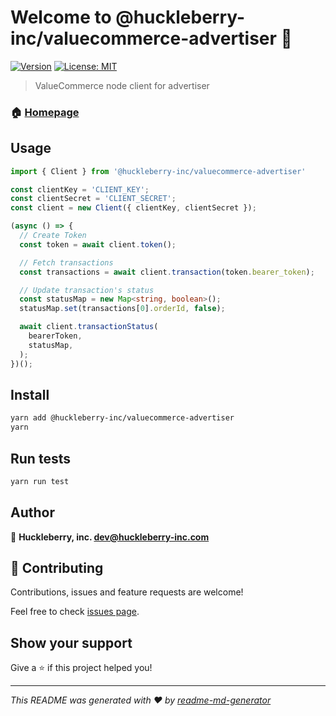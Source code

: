# Welcome to @huckleberry-inc/valuecommerce-advertiser 👋
[![Version](https://img.shields.io/npm/v/@huckleberry-inc/valuecommerce-advertiser.svg)](https://www.npmjs.com/package/@huckleberry-inc/valuecommerce-advertiser)
[![License: MIT](https://img.shields.io/badge/License-MIT-yellow.svg)](#)

> ValueCommerce node client for advertiser

### 🏠 [Homepage](https://github.com/huckleberry-inc/valuecommerce-advertiser)

## Usage

```ts
import { Client } from '@huckleberry-inc/valuecommerce-advertiser'

const clientKey = 'CLIENT_KEY';
const clientSecret = 'CLIENT_SECRET';
const client = new Client({ clientKey, clientSecret });

(async () => {
  // Create Token
  const token = await client.token();

  // Fetch transactions
  const transactions = await client.transaction(token.bearer_token);

  // Update transaction's status
  const statusMap = new Map<string, boolean>();
  statusMap.set(transactions[0].orderId, false);

  await client.transactionStatus(
    bearerToken,
    statusMap,
  );
})();
```

## Install

```sh
yarn add @huckleberry-inc/valuecommerce-advertiser
yarn
```

## Run tests

```sh
yarn run test
```

## Author

👤 **Huckleberry, inc. <dev@huckleberry-inc.com>**


## 🤝 Contributing

Contributions, issues and feature requests are welcome!

Feel free to check [issues page](https://github.com/huckleberry-inc/valuecommerce-advertiser/issues). 

## Show your support

Give a ⭐️ if this project helped you!


***
_This README was generated with ❤️ by [readme-md-generator](https://github.com/kefranabg/readme-md-generator)_